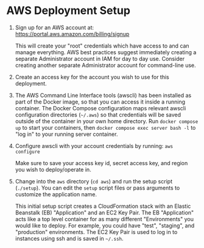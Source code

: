 # AWS Deployment Setup

1. Sign up for an AWS account at: https://portal.aws.amazon.com/billing/signup

   This will create your "root" credentials which have access to and can
   manage everything. AWS best practices suggest immediately creating a
   separate Administrator account in IAM for day to day use. Consider
   creating another separate Administrator account for command-line use.

2. Create an access key for the account you wish to use for this deployment.

3. The AWS Command Line Interface tools (awscli) has been installed as part of the
   Docker image, so that you can access it inside a running container. The Docker
   Compose configuration maps relevant awscli configuration directories (`~/.aws`) so
   that credentials will be saved outside of the container in your own home directory.
   Run `docker compose up` to start your containers, then
   `docker compose exec server bash -l` to "log in" to your running server container.
4. Configure awscli with your account credentials by running: `aws configure`

   Make sure to save your access key id, secret access key, and region you
   wish to deploy/operate in.

5. Change into the `aws` directory (`cd aws`) and run the setup script (`./setup`).
   You can edit the `setup` script files or pass arguments to customize the
   application name.

   This initial setup script creates a CloudFormation stack with an Elastic
   Beanstalk (EB) "Application" and an EC2 Key Pair. The EB "Application" acts
   like a top level container for as many different "Environments" you would
   like to deploy. For example, you could have "test", "staging", and "production"
   environments. The EC2 Key Pair is used to log in to instances using ssh
   and is saved in `~/.ssh`.
